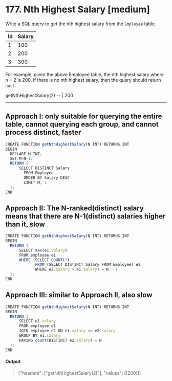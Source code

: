 # 177. Nth Highest Salary [medium]

Write a SQL query to get the nth highest salary from the `Employee` table.

Id | Salary |
-- | --
1  | 100  
2  | 200   
3  | 300   

For example, given the above Employee table, the nth highest salary where n = 2 is 200. If there is no nth highest salary, then the query should return `null`.

getNthHighestSalary(2)
-- |
200

---
## Approach I: only suitable for querying the entire table, cannot querying each group, and cannot process distinct, faster
```javascript
CREATE FUNCTION getNthHighestSalary(N INT) RETURNS INT
BEGIN
  DECLARE M INT;
  SET M=N-1;
  RETURN (
      SELECT DISTINCT Salary
        FROM Employee
        ORDER BY Salary DESC
        LIMIT M, 1
  );
END
```

## Approach II: The N-ranked(distinct) salary means that there are N-1(distinct) salaries higher than it, slow
```javascript
CREATE FUNCTION getNthHighestSalary(N INT) RETURNS INT
BEGIN
  RETURN (
      SELECT max(e1.Salary)
      FROM employee e1
      WHERE (SELECT COUNT(*) 
             FROM (SELECT DISTINCT Salary FROM Employee) e2 
             WHERE e2.Salary > e1.Salary) = N - 1
  );
END
```

## Approach III: similar to Approach II, also slow
```javascript
CREATE FUNCTION getNthHighestSalary(N INT) RETURNS INT
BEGIN
  RETURN (
      SELECT e1.salary
      FROM employee e1 
      JOIN employee e2 ON e1.salary <= e2.salary
      GROUP BY e1.salary
      HAVING count(DISTINCT e2.salary) = N
  );
END
```

#### Output
> {"headers": ["getNthHighestSalary(2)"], "values": [[200]]}
